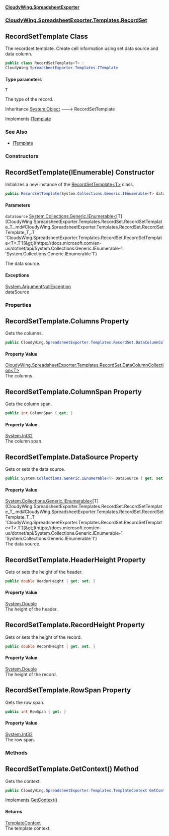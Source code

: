 #### [CloudyWing.SpreadsheetExporter](index.md 'index')
### [CloudyWing.SpreadsheetExporter.Templates.RecordSet](CloudyWing.SpreadsheetExporter.Templates.RecordSet.md 'CloudyWing.SpreadsheetExporter.Templates.RecordSet')

## RecordSetTemplate<T> Class

The recordset template. Create cell information using set data source and data column.

```csharp
public class RecordSetTemplate<T> :
CloudyWing.SpreadsheetExporter.Templates.ITemplate
```
#### Type parameters

<a name='CloudyWing.SpreadsheetExporter.Templates.RecordSet.RecordSetTemplate_T_.T'></a>

`T`

The type of the record.

Inheritance [System.Object](https://docs.microsoft.com/en-us/dotnet/api/System.Object 'System.Object') &#129106; RecordSetTemplate<T>

Implements [ITemplate](CloudyWing.SpreadsheetExporter.Templates.ITemplate.md 'CloudyWing.SpreadsheetExporter.Templates.ITemplate')

### See Also
- [ITemplate](CloudyWing.SpreadsheetExporter.Templates.ITemplate.md 'CloudyWing.SpreadsheetExporter.Templates.ITemplate')
### Constructors

<a name='CloudyWing.SpreadsheetExporter.Templates.RecordSet.RecordSetTemplate_T_.RecordSetTemplate(System.Collections.Generic.IEnumerable_T_)'></a>

## RecordSetTemplate(IEnumerable<T>) Constructor

Initializes a new instance of the [RecordSetTemplate&lt;T&gt;](CloudyWing.SpreadsheetExporter.Templates.RecordSet.RecordSetTemplate_T_.md 'CloudyWing.SpreadsheetExporter.Templates.RecordSet.RecordSetTemplate<T>') class.

```csharp
public RecordSetTemplate(System.Collections.Generic.IEnumerable<T> dataSource);
```
#### Parameters

<a name='CloudyWing.SpreadsheetExporter.Templates.RecordSet.RecordSetTemplate_T_.RecordSetTemplate(System.Collections.Generic.IEnumerable_T_).dataSource'></a>

`dataSource` [System.Collections.Generic.IEnumerable&lt;](https://docs.microsoft.com/en-us/dotnet/api/System.Collections.Generic.IEnumerable-1 'System.Collections.Generic.IEnumerable`1')[T](CloudyWing.SpreadsheetExporter.Templates.RecordSet.RecordSetTemplate_T_.md#CloudyWing.SpreadsheetExporter.Templates.RecordSet.RecordSetTemplate_T_.T 'CloudyWing.SpreadsheetExporter.Templates.RecordSet.RecordSetTemplate<T>.T')[&gt;](https://docs.microsoft.com/en-us/dotnet/api/System.Collections.Generic.IEnumerable-1 'System.Collections.Generic.IEnumerable`1')

The data source.

#### Exceptions

[System.ArgumentNullException](https://docs.microsoft.com/en-us/dotnet/api/System.ArgumentNullException 'System.ArgumentNullException')  
dataSource
### Properties

<a name='CloudyWing.SpreadsheetExporter.Templates.RecordSet.RecordSetTemplate_T_.Columns'></a>

## RecordSetTemplate<T>.Columns Property

Gets the columns.

```csharp
public CloudyWing.SpreadsheetExporter.Templates.RecordSet.DataColumnCollection<T> Columns { get; }
```

#### Property Value
[CloudyWing.SpreadsheetExporter.Templates.RecordSet.DataColumnCollection&lt;](CloudyWing.SpreadsheetExporter.Templates.RecordSet.DataColumnCollection_T_.md 'CloudyWing.SpreadsheetExporter.Templates.RecordSet.DataColumnCollection<T>')[T](CloudyWing.SpreadsheetExporter.Templates.RecordSet.RecordSetTemplate_T_.md#CloudyWing.SpreadsheetExporter.Templates.RecordSet.RecordSetTemplate_T_.T 'CloudyWing.SpreadsheetExporter.Templates.RecordSet.RecordSetTemplate<T>.T')[&gt;](CloudyWing.SpreadsheetExporter.Templates.RecordSet.DataColumnCollection_T_.md 'CloudyWing.SpreadsheetExporter.Templates.RecordSet.DataColumnCollection<T>')  
The columns.

<a name='CloudyWing.SpreadsheetExporter.Templates.RecordSet.RecordSetTemplate_T_.ColumnSpan'></a>

## RecordSetTemplate<T>.ColumnSpan Property

Gets the column span.

```csharp
public int ColumnSpan { get; }
```

#### Property Value
[System.Int32](https://docs.microsoft.com/en-us/dotnet/api/System.Int32 'System.Int32')  
The column span.

<a name='CloudyWing.SpreadsheetExporter.Templates.RecordSet.RecordSetTemplate_T_.DataSource'></a>

## RecordSetTemplate<T>.DataSource Property

Gets or sets the data source.

```csharp
public System.Collections.Generic.IEnumerable<T> DataSource { get; set; }
```

#### Property Value
[System.Collections.Generic.IEnumerable&lt;](https://docs.microsoft.com/en-us/dotnet/api/System.Collections.Generic.IEnumerable-1 'System.Collections.Generic.IEnumerable`1')[T](CloudyWing.SpreadsheetExporter.Templates.RecordSet.RecordSetTemplate_T_.md#CloudyWing.SpreadsheetExporter.Templates.RecordSet.RecordSetTemplate_T_.T 'CloudyWing.SpreadsheetExporter.Templates.RecordSet.RecordSetTemplate<T>.T')[&gt;](https://docs.microsoft.com/en-us/dotnet/api/System.Collections.Generic.IEnumerable-1 'System.Collections.Generic.IEnumerable`1')  
The data source.

<a name='CloudyWing.SpreadsheetExporter.Templates.RecordSet.RecordSetTemplate_T_.HeaderHeight'></a>

## RecordSetTemplate<T>.HeaderHeight Property

Gets or sets the height of the header.

```csharp
public double HeaderHeight { get; set; }
```

#### Property Value
[System.Double](https://docs.microsoft.com/en-us/dotnet/api/System.Double 'System.Double')  
The height of the header.

<a name='CloudyWing.SpreadsheetExporter.Templates.RecordSet.RecordSetTemplate_T_.RecordHeight'></a>

## RecordSetTemplate<T>.RecordHeight Property

Gets or sets the height of the record.

```csharp
public double RecordHeight { get; set; }
```

#### Property Value
[System.Double](https://docs.microsoft.com/en-us/dotnet/api/System.Double 'System.Double')  
The height of the record.

<a name='CloudyWing.SpreadsheetExporter.Templates.RecordSet.RecordSetTemplate_T_.RowSpan'></a>

## RecordSetTemplate<T>.RowSpan Property

Gets the row span.

```csharp
public int RowSpan { get; }
```

#### Property Value
[System.Int32](https://docs.microsoft.com/en-us/dotnet/api/System.Int32 'System.Int32')  
The row span.
### Methods

<a name='CloudyWing.SpreadsheetExporter.Templates.RecordSet.RecordSetTemplate_T_.GetContext()'></a>

## RecordSetTemplate<T>.GetContext() Method

Gets the context.

```csharp
public CloudyWing.SpreadsheetExporter.Templates.TemplateContext GetContext();
```

Implements [GetContext()](CloudyWing.SpreadsheetExporter.Templates.ITemplate.md#CloudyWing.SpreadsheetExporter.Templates.ITemplate.GetContext() 'CloudyWing.SpreadsheetExporter.Templates.ITemplate.GetContext()')

#### Returns
[TemplateContext](CloudyWing.SpreadsheetExporter.Templates.TemplateContext.md 'CloudyWing.SpreadsheetExporter.Templates.TemplateContext')  
The template context.